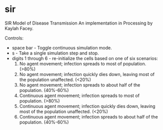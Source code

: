 # sir
SIR Model of Disease Transmission
An implementation in Processing by Kaylah Facey.

Controls:
* space bar - Toggle continuous simulation mode.
* s - Take a single simulation step and stop.
* digits 1 through 6 - re-initialize the cells based on one of six scenarios:
	1. No agent movement; infection spreads to most of population. (>80%)
	2. No agent movement; infection quickly dies down, leaving most of the population unaffected. (<20%)
	3. No agent movement; infection spreads to about half of the population. (40%-60%)
	4. Continuous agent movement; infection spreads to most of population. (>80%)
	5. Continuous agent movement; infection quickly dies down, leaving most of the population unaffected. (<20%)
	6. Continuous agent movement; infection spreads to about half of the population. (40%-60%)
